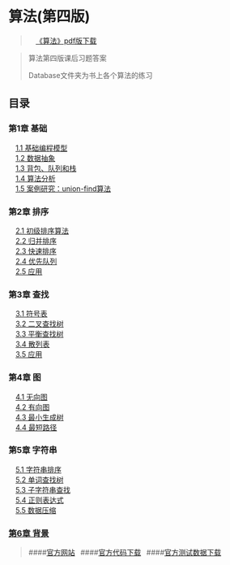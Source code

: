 # 算法(第四版)

>&emsp;[《算法》pdf版下载](https://github.com/S6-Miles/Algorithms/blob/main/%5B%E5%9B%BE%E7%81%B5%E7%A8%8B%E5%BA%8F%E8%AE%BE%E8%AE%A1%E4%B8%9B%E4%B9%A6%5D.%E7%AE%97%E6%B3%95%EF%BC%88%E7%AC%AC4%E7%89%88%EF%BC%89.pdf)<br />


>
>算法第四版课后习题答案
>
>Database文件夹为书上各个算法的练习


## 目录

### 第1章 基础
&emsp;[1.1 基础编程模型](https://github.com/S6-Miles/Algorithms/tree/main/Database/chapter1_1)<br />
&emsp;[1.2 数据抽象](https://github.com/S6-Miles/Algorithms/tree/main/Database/chapter1_2)<br />
&emsp;[1.3 背包、队列和栈](https://github.com/S6-Miles/Algorithms/tree/main/Database/chapter1_3)<br />
&emsp;[1.4 算法分析](https://github.com/S6-Miles/Algorithms/tree/main/Database/chapter1_4)<br />
&emsp;[1.5 案例研究：union-find算法](https://github.com/S6-Miles/Algorithms/tree/main/Database/chapter1_5)<br />
### 第2章 排序
&emsp;[2.1 初级排序算法](https://github.com/S6-Miles/Algorithms/tree/main/Database/chapter2_1)<br />
&emsp;[2.2 归并排序](https://github.com/S6-Miles/Algorithms/tree/main/Database/chapter2_2)<br />
&emsp;[2.3 快速排序](https://github.com/S6-Miles/Algorithms/tree/main/Database/chapter2_3)<br />
&emsp;[2.4 优先队列](https://github.com/S6-Miles/Algorithms/tree/main/Database/chapter2_4)<br />
&emsp;[2.5 应用](https://github.com/S6-Miles/Algorithms/tree/main/Database/chapter2_5)<br />
### 第3章 查找
&emsp;[3.1 符号表](https://github.com/S6-Miles/Algorithms/tree/main/Database/chapter3_1)<br />
&emsp;[3.2 二叉查找树](https://github.com/S6-Miles/Algorithms/tree/main/Database/chapter3_2)<br />
&emsp;[3.3 平衡查找树](https://github.com/S6-Miles/Algorithms/tree/main/Database/chapter3_3)<br />
&emsp;[3.4 散列表](https://github.com/S6-Miles/Algorithms/tree/main/Database/chapter3_4)<br />
&emsp;[3.5 应用](https://github.com/S6-Miles/Algorithms/tree/main/Database/chapter3_5)<br />
### 第4章 图
&emsp;[4.1 无向图](https://github.com/S6-Miles/Algorithms/tree/main/Database/chapter4_1)<br />
&emsp;[4.2 有向图](https://github.com/S6-Miles/Algorithms/tree/main/Database/chapter4_2)<br />
&emsp;[4.3 最小生成树](https://github.com/S6-Miles/Algorithms/tree/main/Database/chapter4_3)<br />
&emsp;[4.4 最短路径](https://github.com/S6-Miles/Algorithms/tree/main/Database/chapter4_4)<br />
### 第5章 字符串
&emsp;[5.1 字符串排序](https://github.com/S6-Miles/Algorithms/tree/main/Database/chapter5_1)<br />
&emsp;[5.2 单词查找树](https://github.com/S6-Miles/Algorithms/tree/main/Database/chapter5_2)<br />
&emsp;[5.3 子字符串查找](https://github.com/S6-Miles/Algorithms/tree/main/Database/chapter5_3)<br />
&emsp;[5.4 正则表达式](https://github.com/S6-Miles/Algorithms/tree/main/Database/chapter5_4)<br />
&emsp;[5.5 数据压缩](https://github.com/S6-Miles/Algorithms/tree/main/Database/chapter5_5)<br />
### [第6章 背景](https://github.com/S6-Miles/Algorithms/tree/main/Database/chapter6)<br />

>####[官方网站](http://algs4.cs.princeton.edu/home/)&ensp;   ####[官方代码下载](http://algs4.cs.princeton.edu/code/algs4.jar)&ensp;   ####[官方测试数据下载](http://algs4.cs.princeton.edu/code/algs4-data.zip)
